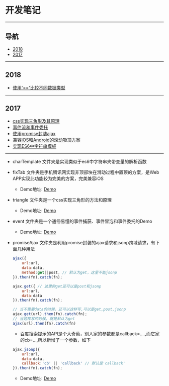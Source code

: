 # 开发笔记
---

## 导航
- [2018](#2018)
- [2017](#2017)
---

## 2018
- [使用'=='比较不同数据类型](./src/2018/equality_different_data_type/index.md)
---

## 2017
- [css实现三角形及其原理](./src/2017/css_triangle/index.md)
- [事件流和事件委托](./src/2017/event_flow_and_event_delegation/index.md)
- [使用promise封装ajax](./src/2017/promise_ajax/index.md)
- [兼容iOS和Android的滚动吸顶方案](./src/2017/scroll_and_fixed_top/index.md)
- [实现ES6中字符串模板](./src/2017/string_template/index.md)
---


* charTemplate 文件夹是实现类似于es6中字符串夹带变量的解析函数

* fixTab 文件夹是手机腾讯网实现非顶部块在滑动过程中置顶的方案，是Web APP实现此功能较为完美的方案，完美兼容iOS
    * Demo地址: [Demo](https://leegsen7.github.io/note/fixTab/index.html)


* triangle 文件夹是一个css实现三角形的方法和原理
    * Demo地址: [Demo](https://leegsen7.github.io/note/triangle/triangle.html)

* event 文件夹是一个通俗易懂的事件捕获、事件冒泡和事件委托的Demo
    * Demo地址: [Demo](https://leegsen7.github.io/note/event/index.html)

* promiseAjax 文件夹是利用promise封装的ajax请求和jsonp跨域请求，有下面几种用法
    ```javascript
    ajax({
    	url:url,
    	data:data,
    	method:get||post, // 默认为get，这里不能jsonp
    }).then(fn).catch(fn);
    ```
    ```javascript
    ajax.get({ // 这里的get还可以是post和jsonp
    	url:url,
    	data:data
    }).then(fn).catch(fn);
    ```
    ```javascript
    // 当不需要data的时候，还可以这样写,可以是get,post,jsonp
    ajax.get(url).then(fn).catch(fn);
    // 当这样写的时候，就是默认为get
    ajax(url).then(fn).catch(fn)
    ```
    * 百度搜索提示的API是个大奇葩，别人家的参数都是callback=....,而它家的cb=...,所以新增了一个参数，如下
    ```javascript
    ajax.jsonp({
        url:url,
        data:data,
        callback:'cb' || 'callback' // 默认是'callback'
    }).then(fn).catch(fn);
    ```
    * Demo地址: [Demo](https://leegsen7.github.io/note/promiseAjax/index.html)
